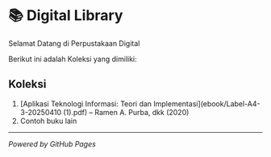 # 📚 Digital Library 

Selamat Datang di Perpustakaan Digital 

Berikut ini adalah Koleksi yang dimiliki: 

## Koleksi 
1. [Aplikasi Teknologi Informasi: Teori dan Implementasi](ebook/Label-A4-3-20250410 (1).pdf) – Ramen A. Purba, dkk (2020)   
2. Contoh buku lain
   
--- 

*Powered by GitHub Pages* 
